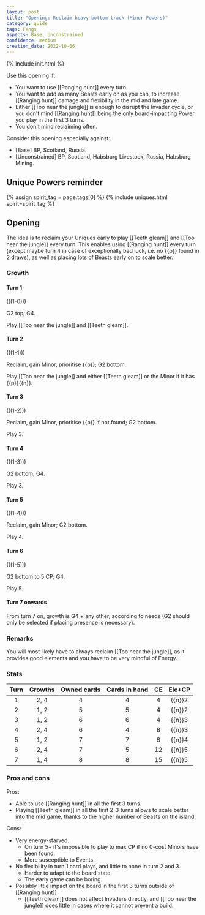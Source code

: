 ```yaml
---  
layout: post  
title: "Opening: Reclaim-heavy bottom track (Minor Powers)"  
category: guide  
tags: Fangs
aspects: Base, Unconstrained
confidence: medium
creation_date: 2022-10-06
---
```

{% include init.html %}

Use this opening if:

- You want to use [[Ranging hunt]] every turn.
- You want to add as many Beasts early on as you can, to increase [[Ranging hunt]] damage and flexibility in the mid and late game.
- Either [[Too near the jungle]] is enough to disrupt the Invader cycle, or you don't mind [[Ranging hunt]] being the only board-impacting Power you play in the first 3 turns.
- You don't mind reclaiming often.

Consider this opening especially against: 
- [Base] BP, Scotland, Russia.
- [Unconstrained] BP, Scotland, Habsburg Livestock, Russia, Habsburg Mining.


## Unique Powers reminder

{% assign spirit_tag = page.tags[0] %}
{% include uniques.html spirit=spirit_tag %}

## Opening

The idea is to reclaim your Uniques early to play [[Teeth gleam]] and [[Too near the jungle]]
every turn. This enables using [[Ranging hunt]] every turn 
(except maybe turn 4 in case of exceptionally bad luck, i.e. no {{p}} found in 2 draws),
as well as placing lots of Beasts early on to scale better.

### Growth

#### Turn 1

(((1-0)))

G2 top; G4. 

Play [[Too near the jungle]] and [[Teeth gleam]].

#### Turn 2

(((1-1)))

Reclaim, gain Minor, prioritise {{p}}; G2 bottom.

Play [[Too near the jungle]] and either [[Teeth gleam]] or the Minor if it has {{p}}{{n}}.


#### Turn 3

(((1-2)))

Reclaim, gain Minor, prioritise {{p}} if not found; G2 bottom.

Play 3.


#### Turn 4

(((1-3)))

G2 bottom; G4.

Play 3.

#### Turn 5

(((1-4)))

Reclaim, gain Minor; G2 bottom.

Play 4.


#### Turn 6

(((1-5)))

G2 bottom to 5 CP; G4.

Play 5.


#### Turn 7 onwards

From turn 7 on, growth is G4 + any other, according to needs (G2 should only be selected if placing presence is necessary).

### Remarks

You will most likely have to always reclaim [[Too near the jungle]], as it provides good elements and you have to be very mindful of Energy.

### Stats

Turn | Growths | Owned cards | Cards in hand | CE | Ele+CP
:--: | :--: | :--: | :--: | :--: | :--:
1 | 2, 4 |   4   | 4 | 4 | {{n}}2
2 | 1, 2 |   5   | 5 | 4 | {{n}}2
3 | 1, 2 |   6   | 6 | 4 | {{n}}3
4 | 2, 4 |   6   | 4 | 8 | {{n}}3
5 | 1, 2 |   7   | 7 | 8 | {{n}}4
6 | 2, 4 |   7   | 5 | 12 | {{n}}5
7 | 1, 4 |   8   | 8 | 15 | {{n}}5

### Pros and cons

Pros:

- Able to use [[Ranging hunt]] in all the first 3 turns.
- Playing [[Teeth gleam]] in all the first 2-3 turns allows to scale better into the mid game, thanks to the higher number of Beasts on the island.

Cons:

- Very energy-starved.
  - On turn 5+ it's impossible to play to max CP if no 0-cost Minors have been found.
  - More susceptible to Events.
- No flexibility in turn 1 card plays, and little to none in turn 2 and 3.
  - Harder to adapt to the board state.
  - The early game can be boring.
- Possibly little impact on the board in the first 3 turns outside of [[Ranging hunt]]
  - [[Teeth gleam]] does not affect Invaders directly, and [[Too near the jungle]] does little in cases where it cannot prevent a build.
  
